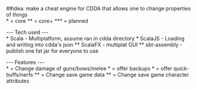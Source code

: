 ##idea: make a cheat engine for CDDA that allows one to change properties of things
<br> 
    * = core 
    ** = core+
    *** = planned 


--- Tech used --- <br>
    * Scala - Multiplatform, assume ran in cdda directory
    * ScalaJS - Loading and writing into cdda's json 
    ** ScalaFX - multiplat GUI 
    ** sbt-assembly - publish one fat jar for everyone to use  

--- Features ---   
    * = Change damage of guns/bows/melee
    * = offer backups
    * = offer quick-buffs/nerfs
    ** = Change save game data
    ** = Change save game character attributes 

